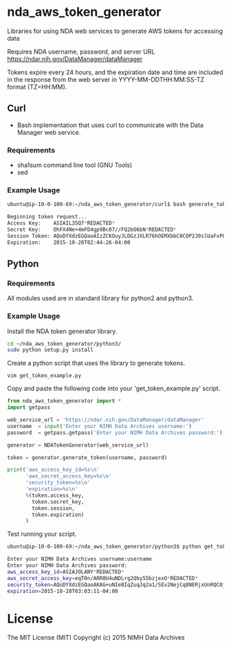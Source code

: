 # nda_aws_token_generator
Libraries for using NDA web services to generate AWS tokens for accessing data

Requires NDA username, password, and server URL https://ndar.nih.gov/DataManager/dataManager

Tokens expire every 24 hours, and the expiration date and time are included in the response from the web server in YYYY-MM-DDTHH:MM:SS-TZ format (TZ=HH:MM).

## Curl

- Bash implementation that uses curl to communicate with the Data Manager web service.

### Requirements

- sha1sum command line tool (GNU Tools)
- sed

### Example Usage

``` bash
ubuntu@ip-10-0-100-69:~/nda_aws_token_generator/curl$ bash generate_token.sh 'username' 'password' 'https://ndar.nih.gov/DataManager/dataManager'

Beginning token request...
Access Key:    ASIAIL35Q7*REDACTED*
Secret Key:    OhFX4Ne+4mFD4gp9Bc07//FQ2bO6bN*REDACTED*
Session Token: AQoDYXdzEGQaoAIzZCKOuyJLDGzJXLR76hOEMXbbC0COP2J0slUaFxPQhZBWO6BG7VEfz6JteOodJkBAXQHS/h7SqJCDE2Jtu8ygYejvl8J8ykpYKWa3fhC+b0jxD5nuUbk/06wjfkYWBLNI1JoH1cskRBe0kxq9/ozIFnikcibjIWwTEYGHpGPydvEv1zc5eG0QAIaDP2RPePyK6DRLPHWINabOjV2drNQdi8r6CPndDNRFUvnyHnueuwEYuqIxaV4PqVkUaQvSGtLBVBaD/+pKNARJRMJxIQkeYeckBUBQArVxEpcQhqCMJ6dBwOMzi6XUkS4vMNhjIWlEmLN4Pb2BRZUSVZh1n78VICkD3CSx6tfjHuKHwC9HrXSmuJGtAiMYoMafZKUkTkogioy/sQU=
Expiration:    2015-10-28T02:44:26-04:00
```


## Python

### Requirements

All modules used are in standard library for python2 and python3.

### Example Usage

Install the NDA token generator library.

``` bash
cd ~/nda_aws_token_generator/python3/
sudo python setup.py install
```
Create a python script that uses the library to generate tokens.

```
vim get_token_example.py
```

Copy and paste the following code into your 'get_token_example.py' script.

``` python
from nda_aws_token_generator import *
import getpass

web_service_url = 'https://ndar.nih.gov/DataManager/dataManager'
username  = input('Enter your NIMH Data Archives username:')
password  = getpass.getpass('Enter your NIMH Data Archives password:')

generator = NDATokenGenerator(web_service_url)

token = generator.generate_token(username, password)

print('aws_access_key_id=%s\n'
      'aws_secret_access_key=%s\n'
      'security_token=%s\n'
      'expiration=%s\n' 
      %(token.access_key,
        token.secret_key,
        token.session,
        token.expiration)
      )
```

Test running your script.

``` bash
ubuntu@ip-10-0-100-69:~/nda_aws_token_generator/python3$ python get_token_example.py 

Enter your NIMH Data Archives username:username
Enter your NIMH Data Archives password:
aws_access_key_id=ASIAJOLANY*REDACTED*
aws_secret_access_key=eqT0n/ARR0U4uNDLrg2Qby55bzjexO*REDACTED*
security_token=AQoDYXdzEGQaoAKAG+uNIe8IqZuqJq2a1/SEv2NejCq8NERjxUnRQCOjJXwp2eH/g1lZGPQ1rdEKS5wP5QjvcsmrDU8JBrp5tLvv+IzWWwJ71u76/isRrMKtO8/LujaJHWW99UekZFQ5vS4moVt451bNggmK4+tq+naFuhyI0EkpqFB1PKfELFMhI7vpdt2oJltbs89oz5zHvCFiVoYGbPqtrdBMw8em9HmDqYRT+qdCpiUfN5ygWDlwFJS92tX5hzwmbUpz31190bdgcgfGhpAg/8sCWYEQutlgGr0kAX1nnEU0mmTn0mHEBQnQlsOPgtn1MjvgFaYxQluS2eVWIOc04n4ZCp9tVAU9dj5QcE6dflQZI4pw2da8Db1tDh2DnE5EybDOXg3xQNwg75S/sQU=
expiration=2015-10-28T03:03:11-04:00

```
# License

The MIT License (MIT)
Copyright (c) 2015 NIMH Data Archives

